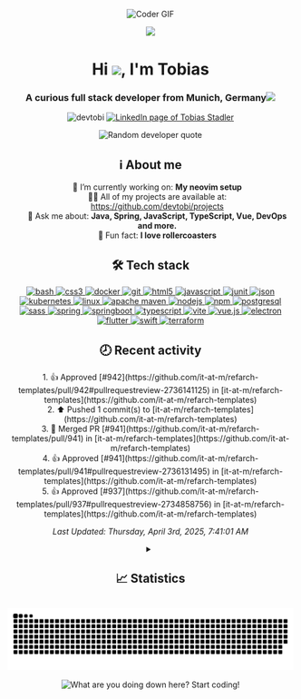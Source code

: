 <p align="center">
  <img alt="Coder GIF" height=350 src="https://cdn.dribbble.com/users/730703/screenshots/6581243/avento.gif"/>
</p>

<!-- Landing section -->
<p align="center"><img src="https://media2.giphy.com/media/v1.Y2lkPTc5MGI3NjExMTY2cjhxdmdxdjFpaWhodnZsNDg2Mjk4djdzZzRhZmtyZGpzbWh5MCZlcD12MV9pbnRlcm5hbF9naWZfYnlfaWQmY3Q9Zw/du3J3cXyzhj75IOgvA/giphy.gif" width="50"></p>
<h1 align="center">Hi <img src="https://user-images.githubusercontent.com/42378118/110234147-e3259600-7f4e-11eb-95be-0c4047144dea.gif" width="30">, I'm Tobias</h1>
<h3 align="center">A curious full stack developer from Munich, Germany<img src="https://media1.giphy.com/media/v1.Y2lkPTc5MGI3NjExdTRkc3Z5ZDE4MDN5bDBzZmo0Y3FsNnRwYjVoanJsNGw1bnZpejQ2dyZlcD12MV9pbnRlcm5hbF9naWZfYnlfaWQmY3Q9cw/Y1qXsL95elvZwKXtPd/giphy.gif" width="50"></h3>
<p align="center">
  <img src="https://komarev.com/ghpvc/?username=devtobi&label=Profile%20views&color=4fafda&style=for-the-badge" alt="devtobi" />
  <!--<img alt="GitHub followers" src="https://img.shields.io/github/followers/devtobi?label=Followers&style=flat-square&logoColor=4fafda">-->
  <a href="https://linkedin.com/in/tobias-stadler" target="_blank">
    <img alt="LinkedIn page of Tobias Stadler" src="https://img.shields.io/badge/linkedin-%230077B5.svg?style=for-the-badge&logo=linkedin&logoColor=white" />
  </a>
</p>

<p align="center">
  <picture>
    <source media="(prefers-color-scheme: dark)" srcset="https://quotes-github-readme.vercel.app/api?type=horizontal&theme=dark" />
    <source media="(prefers-color-scheme: light)" srcset="https://quotes-github-readme.vercel.app/api?type=horizontal" />
    <img alt="Random developer quote" src="https://quotes-github-readme.vercel.app/api?type=horizontal" />
  </picture>
</p>


<!-- About me -->
<h2 align="center">ℹ️ About me</h2>
<ul align="center" style="list-style: none;">
  <li>🔭 I’m currently working on: <strong>My neovim setup</strong></li>
  <!--<li>🌱 I’m currently learning: <strong>GitHub actions</strong></li>-->
  <li>👨‍💻 All of my projects are available at: <a href="https://github.com/devtobi/projects">https://github.com/devtobi/projects</a></li>
  <li>💬 Ask me about: <strong>Java, Spring, JavaScript, TypeScript, Vue, DevOps and more.</strong></li>
  <!--<li>📫 How to reach me: <strong>---</strong></li>-->
  <li>🎢 Fun fact: <strong>I love rollercoasters</strong></li>
</ul>

<!-- Languages and Tools -->
<h2 align="center">🛠️ Tech stack</h2>
<p align="center">
  <a href="https://www.gnu.org/software/bash/" target="_blank" rel="noreferrer"> <img src="https://cdn.simpleicons.org/gnubash" alt="bash" width="40" height="40"/> </a>
  <a href="https://www.w3schools.com/css/" target="_blank" rel="noreferrer"> <img src="https://cdn.simpleicons.org/css3" alt="css3" width="40" height="40"/> </a> 
  <a href="https://www.docker.com/" target="_blank" rel="noreferrer"> <img src="https://cdn.simpleicons.org/docker" alt="docker" width="40" height="40"/> </a>
  <a href="https://git-scm.com/" target="_blank" rel="noreferrer"> <img src="https://cdn.simpleicons.org/git" alt="git" width="40" height="40"/> </a>
  <a href="https://www.w3.org/html/" target="_blank" rel="noreferrer"> <img src="https://cdn.simpleicons.org/html5" alt="html5" width="40" height="40"/> </a> 
  <a href="https://developer.mozilla.org/en-US/docs/Web/JavaScript" target="_blank" rel="noreferrer"> <img src="https://cdn.simpleicons.org/javascript" alt="javascript" width="40" height="40"/> </a>
  <a href="https://junit.org" target="_blank" rel="noreferrer"> <img src="https://cdn.simpleicons.org/junit5" alt="junit" width="40" height="40"/> </a>
  <a href="https://www.json.org" target="_blank" rel="noreferrer"> <img src="https://cdn.simpleicons.org/json" alt="json" width="40" height="40"/> </a>
  <a href="https://kubernetes.io" target="_blank" rel="noreferrer"> <img src="https://cdn.simpleicons.org/kubernetes" alt="kubernetes" width="40" height="40"/> </a> 
  <a href="https://www.linux.org/" target="_blank" rel="noreferrer"> <img src="https://cdn.simpleicons.org/linux" alt="linux" width="40" height="40"/> </a> 
  <a href="https://maven.apache.org" target="_blank" rel="noreferrer"> <img src="https://cdn.simpleicons.org/apachemaven" alt="apache maven" width="40" height="40"/> </a>
  <a href="https://nodejs.org" target="_blank" rel="noreferrer"> <img src="https://cdn.simpleicons.org/node.js" alt="nodejs" width="40" height="40"/> </a>
  <a href="https://www.npmjs.com" target="_blank" rel="noreferrer"> <img src="https://cdn.simpleicons.org/npm" alt="npm" width="40" height="40"/> </a>
  <a href="https://www.postgresql.org" target="_blank" rel="noreferrer"> <img src="https://cdn.simpleicons.org/postgresql" alt="postgresql" width="40" height="40"/> </a> 
  <a href="https://sass-lang.com" target="_blank" rel="noreferrer"> <img src="https://cdn.simpleicons.org/sass" alt="sass" width="40" height="40"/> </a> 
  <a href="https://spring.io/" target="_blank" rel="noreferrer"> <img src="https://cdn.simpleicons.org/spring" alt="spring" width="40" height="40"/> </a>
  <a href="https://spring.io/projects/spring-boot" target="_blank" rel="noreferrer"> <img src="https://cdn.simpleicons.org/springboot" alt="springboot" width="40" height="40"/> </a>
  <a href="https://www.typescriptlang.org/" target="_blank" rel="noreferrer"> <img src="https://cdn.simpleicons.org/typescript" alt="typescript" width="40" height="40"/> </a>
  <a href="https://vitejs.dev" target="_blank" rel="noreferrer"> <img src="https://cdn.simpleicons.org/vite" alt="vite" width="40" height="40"/> </a>
  <a href="https://vuejs.org/" target="_blank" rel="noreferrer"> <img src="https://cdn.simpleicons.org/vue.js" alt="vue.js" width="40" height="40"/> </a> 
  <a href="https://www.electronjs.org" target="_blank" rel="noreferrer"> <img src="https://cdn.simpleicons.org/electron" alt="electron" width="40" height="40"/> </a> 
  <a href="https://flutter.dev" target="_blank" rel="noreferrer"> <img src="https://cdn.simpleicons.org/flutter" alt="flutter" width="40" height="40"/> </a>
  <a href="https://swift.org" target="_blank" rel="noreferrer"> <img src="https://cdn.simpleicons.org/swift" alt="swift" width="40" height="40"/> </a>
  <a href="https://www.terraform.io" target="_blank" rel="noreferrer"> <img src="https://cdn.simpleicons.org/terraform" alt="terraform" width="40" height="40"/> </a>
  <!-- TODO ADD JAVA -->
</p>

<h2 align="center">🕗 Recent activity</h2>

<p align="center">
<!--RECENT_ACTIVITY:start-->
1. 👍 Approved [#942](https://github.com/it-at-m/refarch-templates/pull/942#pullrequestreview-2736141125) in [it-at-m/refarch-templates](https://github.com/it-at-m/refarch-templates)<br>
2. ⬆️ Pushed 1 commit(s) to [it-at-m/refarch-templates](https://github.com/it-at-m/refarch-templates)<br>
3. 🎉 Merged PR [#941](https://github.com/it-at-m/refarch-templates/pull/941) in [it-at-m/refarch-templates](https://github.com/it-at-m/refarch-templates)<br>
4. 👍 Approved [#941](https://github.com/it-at-m/refarch-templates/pull/941#pullrequestreview-2736131495) in [it-at-m/refarch-templates](https://github.com/it-at-m/refarch-templates)<br>
5. 👍 Approved [#937](https://github.com/it-at-m/refarch-templates/pull/937#pullrequestreview-2734858756) in [it-at-m/refarch-templates](https://github.com/it-at-m/refarch-templates)<br>
<!--RECENT_ACTIVITY:end-->
</p>

<p align="center">
<em>
<!--RECENT_ACTIVITY:last_update-->
Last Updated: Thursday, April 3rd, 2025, 7:41:01 AM
<!--RECENT_ACTIVITY:last_update_end-->
</em>
</p>

<!-- Statistics -->
<details align="center">
  <summary>
    <h2 align="center">📈 Statistics</h2>
  </summary>
  <!-- GitHub statistics -->
  <p>
      <img alt="GitHub statistics of devtobi" src="https://github-readme-stats.vercel.app/api?username=devtobi&show=reviews,prs_merged,prs_merged_percentage&show_icons=true&custom_title=devtobi's+GitHub+statistics&rank_icon=percentile&theme=transparent"/>
  <!-- Most used languages -->
  <p>
    <img alt="Most used programming languages of devtobi" src="https://github-readme-stats.vercel.app/api/top-langs?username=devtobi&layout=donut&hide=tex&theme=transparent" />
  </p>
  <!-- Streaks -->
  <p>
    <img alt="GitHub streak of devtobi" src="https://streak-stats.demolab.com?user=devtobi&theme=transparent" />
  </p>
  <!-- Trophies -->
  <p>
    <img alt="GitHub trophies of devtobi" src="https://github-profile-trophy.vercel.app/?username=devtobi&column=-1&margin-w=15&margin-h=15&title=-Followers,-Repositories,-Stars&no-bg=true" />
  </p>
</details>

<!-- Snake animation -->
<p align="center">
  <picture>
    <source media="(prefers-color-scheme: dark)" srcset="https://raw.githubusercontent.com/devtobi/devtobi/snake/github-snake-dark.svg" />
    <source media="(prefers-color-scheme: light)" srcset="https://raw.githubusercontent.com/devtobi/devtobi/snake/github-snake.svg" />
    <img alt="" src="https://raw.githubusercontent.com/devtobi/devtobi/snake/github-snake.svg" />
  </picture>
</p>

<!-- Animated text -->
<p align="center">
  <picture>
    <source media="(prefers-color-scheme: dark)" srcset="https://readme-typing-svg.demolab.com?font=Fira+Code&color=FFFFFF&center=true&vCenter=true&width=550&lines=What+are+you+doing+down+here%3F!;Start+coding!" />
    <source media="(prefers-color-scheme: light)" srcset="https://readme-typing-svg.demolab.com?font=Fira+Code&color=000000&center=true&vCenter=true&width=550&lines=What+are+you+doing+down+here%3F!;Start+coding!" />
    <img alt="What are you doing down here? Start coding!" src="https://readme-typing-svg.demolab.com?font=Fira+Code&color=000000&center=true&vCenter=true&width=550&lines=What+are+you+doing+down+here%3F!;Start+coding!" />
  </picture>
</p>
